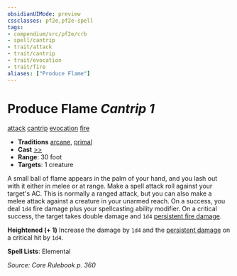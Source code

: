 ```yaml
---
obsidianUIMode: preview
cssclasses: pf2e,pf2e-spell
tags:
- compendium/src/pf2e/crb
- spell/cantrip
- trait/attack
- trait/cantrip
- trait/evocation
- trait/fire
aliases: ["Produce Flame"]
---
```

# Produce Flame *Cantrip 1*   
[attack](rules/traits/attack.md "Attack Combat Trait")  [cantrip](rules/traits/cantrip.md "Cantrip Spell Trait")  [evocation](rules/traits/evocation.md "Evocation School Trait")  [fire](rules/traits/fire.md "Fire Energy & Element Trait")  

- **Traditions** [arcane](rules/traits/arcane.md "Arcane Tradition Trait"), [primal](rules/traits/primal.md "Primal Tradition Trait")
- **Cast** [>>](rules/core-rulebook/chapter-9-playing-the-game.md#Actions "Two-Action") 
- **Range**: 30 foot
- **Targets**: 1 creature

A small ball of flame appears in the palm of your hand, and you lash out with it either in melee or at range. Make a spell attack roll against your target's AC. This is normally a ranged attack, but you can also make a melee attack against a creature in your unarmed reach. On a success, you deal `1d4` fire damage plus your spellcasting ability modifier. On a critical success, the target takes double damage and `1d4` [persistent fire damage](rules/conditions.md#Persistent%20Damage).

**Heightened (+ 1)** Increase the damage by `1d4` and the [persistent damage](rules/conditions.md#Persistent%20Damage) on a critical hit by `1d4`.

**Spell Lists**: Elemental

*Source: Core Rulebook p. 360*